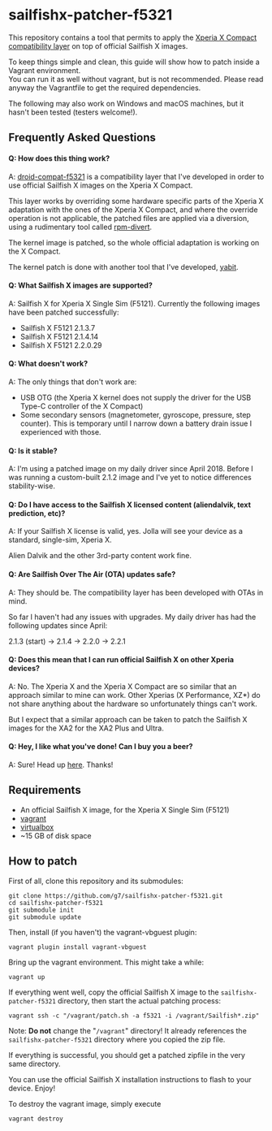 sailfishx-patcher-f5321
=======================

This repository contains a tool that permits to apply the [Xperia X Compact compatibility layer](https://github.com/g7/droid-compat-f5321)
on top of official Sailfish X images.

To keep things simple and clean, this guide will show how to patch inside a Vagrant environment.  
You can run it as well without vagrant, but is not recommended. Please read anyway the Vagrantfile to
get the required dependencies.

The following may also work on Windows and macOS machines, but it hasn't been tested (testers welcome!).

Frequently Asked Questions
--------------------------

#### Q: How does this thing work?

A: [droid-compat-f5321](https://github.com/g7/droid-compat-f5321) is a compatibility layer that I've developed
in order to use official Sailfish X images on the Xperia X Compact.

This layer works by overriding some hardware specific parts of the Xperia X adaptation with the ones of the
Xperia X Compact, and where the override operation is not applicable, the patched files are applied
via a diversion, using a rudimentary tool called [rpm-divert](https://github.com/g7/rpm-divert).

The kernel image is patched, so the whole official adaptation is working on the X Compact.

The kernel patch is done with another tool that I've developed, [yabit](https://github.com/g7/yabit).

#### Q: What Sailfish X images are supported?

A: Sailfish X for Xperia X Single Sim (F5121). Currently the following images have been patched successfully:

* Sailfish X F5121 2.1.3.7
* Sailfish X F5121 2.1.4.14
* Sailfish X F5121 2.2.0.29

#### Q: What doesn't work?

A: The only things that don't work are:

  * USB OTG (the Xperia X kernel does not supply the driver for the USB Type-C controller of the X Compact)
  * Some secondary sensors (magnetometer, gyroscope, pressure, step counter). This is temporary until I narrow down a battery drain issue I experienced with those.

#### Q: Is it stable?

A: I'm using a patched image on my daily driver since April 2018. Before I was running a custom-built
2.1.2 image and I've yet to notice differences stability-wise.

#### Q: Do I have access to the Sailfish X licensed content (aliendalvik, text prediction, etc)?

A: If your Sailfish X license is valid, yes. Jolla will see your device as a standard, single-sim, Xperia X.

Alien Dalvik and the other 3rd-party content work fine.

#### Q: Are Sailfish Over The Air (OTA) updates safe?

A: They should be. The compatibility layer has been developed with OTAs in mind.

So far I haven't had any issues with upgrades. My daily driver has had the following updates since April:

2.1.3 (start) -> 2.1.4 -> 2.2.0 -> 2.2.1

#### Q: Does this mean that I can run official Sailfish X on other Xperia devices?

A: No. The Xperia X and the Xperia X Compact are so similar that an approach similar to mine
can work. Other Xperias (X Performance, XZ*) do not share anything about the hardware so unfortunately
things can't work.

But I expect that a similar approach can be taken to patch the Sailfish X images for the XA2 for the XA2 Plus and Ultra.

#### Q: Hey, I like what you've done! Can I buy you a beer?

A: Sure! Head up [here](https://www.paypal.com/cgi-bin/webscr?cmd=_s-xclick&hosted_button_id=HVAFQSLM94DLW&lc=en_XC). Thanks!

Requirements
------------

* An official Sailfish X image, for the Xperia X Single Sim (F5121)
* [vagrant](https://www.vagrantup.com)
* [virtualbox](https://www.virtualbox.org)
* ~15 GB of disk space

How to patch
------------

First of all, clone this repository and its submodules:

	git clone https://github.com/g7/sailfishx-patcher-f5321.git
	cd sailfishx-patcher-f5321
	git submodule init
	git submodule update

Then, install (if you haven't) the vagrant-vbguest plugin:

	vagrant plugin install vagrant-vbguest

Bring up the vagrant environment. This might take a while:

	vagrant up

If everything went well, copy the official Sailfish X image to the `sailfishx-patcher-f5321` directory,
then start the actual patching process:

	vagrant ssh -c "/vagrant/patch.sh -a f5321 -i /vagrant/Sailfish*.zip"

Note: **Do not** change the "`/vagrant`" directory! It already references the `sailfishx-patcher-f5321`
directory where you copied the zip file.

If everything is successful, you should get a patched zipfile in the very same directory.

You can use the official Sailfish X installation instructions to flash to your device. Enjoy!

To destroy the vagrant image, simply execute

	vagrant destroy
